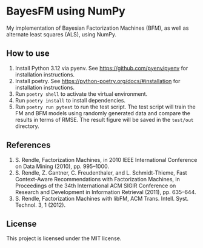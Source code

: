# BayesFM using NumPy
My implementation of Bayesian Factorization Machines (BFM), as well as alternate least squares (ALS), using NumPy.

## How to use
1. Install Python 3.12 via pyenv. See https://github.com/pyenv/pyenv for installation instructions.
2. Install poetry. See https://python-poetry.org/docs/#installation for installation instructions.
3. Run `poetry shell` to activate the virtual environment.
4. Run `poetry install` to install dependencies.
5. Run `poetry run pytest` to run the test script. The test script will train the FM and BFM models using randomly generated data and compare the results in terms of RMSE. The result figure will be saved in the `test/out` directory.

## References
1. S. Rendle, Factorization Machines, in 2010 IEEE International Conference on Data Mining (2010), pp. 995–1000.
2. S. Rendle, Z. Gantner, C. Freudenthaler, and L. Schmidt-Thieme, Fast Context-Aware Recommendations with Factorization Machines, in Proceedings of the 34th International ACM SIGIR Conference on Research and Development in Information Retrieval (2011), pp. 635–644.
3. S. Rendle, Factorization Machines with libFM, ACM Trans. Intell. Syst. Technol. 3, 1 (2012).

## License
This project is licensed under the MIT license.
